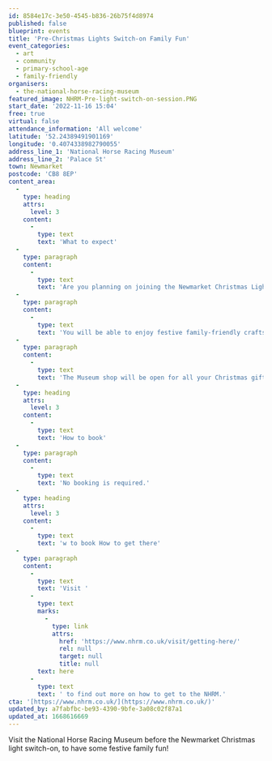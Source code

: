 ```yaml
---
id: 8584e17c-3e50-4545-b836-26b75f4d8974
published: false
blueprint: events
title: 'Pre-Christmas Lights Switch-on Family Fun'
event_categories:
  - art
  - community
  - primary-school-age
  - family-friendly
organisers:
  - the-national-horse-racing-museum
featured_image: NHRM-Pre-light-switch-on-session.PNG
start_date: '2022-11-16 15:04'
free: true
virtual: false
attendance_information: 'All welcome'
latitude: '52.24389491901169'
longitude: '0.4074338982790055'
address_line_1: 'National Horse Racing Museum'
address_line_2: 'Palace St'
town: Newmarket
postcode: 'CB8 8EP'
content_area:
  -
    type: heading
    attrs:
      level: 3
    content:
      -
        type: text
        text: 'What to expect'
  -
    type: paragraph
    content:
      -
        type: text
        text: 'Are you planning on joining the Newmarket Christmas Light switch-on? Then why not come to the National Horse Racing Museum from 15:00 to 17:00 to have some family fun? The museum will stay open for an extra hour ahead of the Christmas Lights Switch on. '
  -
    type: paragraph
    content:
      -
        type: text
        text: 'You will be able to enjoy festive family-friendly crafts, story-telling, and candy cane trail around Trainer''s House and King''s Yard.'
  -
    type: paragraph
    content:
      -
        type: text
        text: 'The Museum shop will be open for all your Christmas gift needs and The Bakery in King''s Yard. '
  -
    type: heading
    attrs:
      level: 3
    content:
      -
        type: text
        text: 'How to book'
  -
    type: paragraph
    content:
      -
        type: text
        text: 'No booking is required.'
  -
    type: heading
    attrs:
      level: 3
    content:
      -
        type: text
        text: 'w to book How to get there'
  -
    type: paragraph
    content:
      -
        type: text
        text: 'Visit '
      -
        type: text
        marks:
          -
            type: link
            attrs:
              href: 'https://www.nhrm.co.uk/visit/getting-here/'
              rel: null
              target: null
              title: null
        text: here
      -
        type: text
        text: ' to find out more on how to get to the NHRM.'
cta: '[https://www.nhrm.co.uk/](https://www.nhrm.co.uk/)'
updated_by: a7fabfbc-be93-4390-9bfe-3a08c02f87a1
updated_at: 1668616669
---
```

Visit the National Horse Racing Museum before the Newmarket Christmas light switch-on, to have some festive family fun!